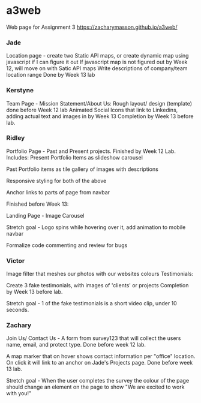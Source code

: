 # a3web
Web page for Assignment 3
https://zacharymasson.github.io/a3web/


### Jade
Location page - create two Static API maps, or create dynamic map using javascript if I can figure it out
If javascript map is not figured out by Week 12, will move on with Satic API maps
Write descriptions of company/team location range
Done by Week 13 lab

### Kerstyne
Team Page - Mission Statement/About Us: Rough layout/ design (template) done before Week 12 lab
Animated Social Icons that link to Linkedins, adding actual text and images in by Week 13
Completion by Week 13 before lab. 

### Ridley
Portfolio Page - Past and Present projects. Finished by Week 12 Lab. Includes:
Present Portfolio Items as slideshow carousel

Past Portfolio items as tile gallery of images with descriptions

Responsive styling for both of the above

Anchor links to parts of page from navbar




Finished before Week 13:

Landing Page - Image Carousel

Stretch goal - Logo spins while hovering over it, add animation to mobile navbar

Formalize code commenting and review for bugs

### Victor
Image filter that meshes our photos with our websites colours
Testimonials:

Create 3 fake testimonials, with images of 'clients' or projects Completion by Week 13 before lab. 


Stretch goal - 1 of the fake testimonials is a short video clip, under 10 seconds.

### Zachary
Join Us/ Contact Us - A form from survey123 that will collect the users name, email, and protect type. Done before week 12 lab.

A map marker that on hover shows contact information per "office" location. On click it will link to an anchor on Jade's Projects page. Done before week 13 lab. 

Stretch goal - When the user completes the survey the colour of the page should change an element on the page to show "We are excited to work with you!"

